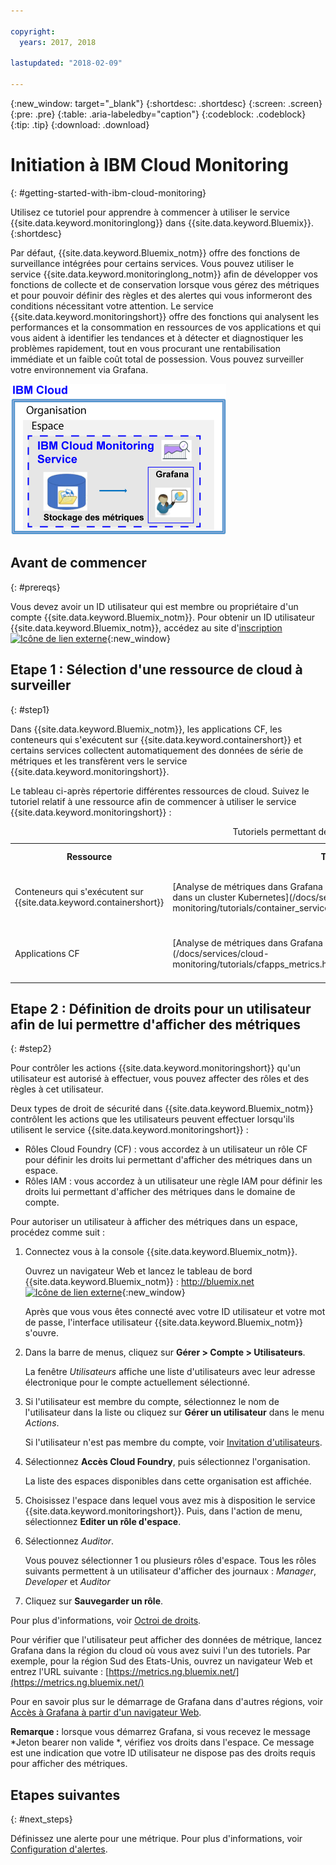 ```yaml
---

copyright:
  years: 2017, 2018

lastupdated: "2018-02-09"

---
```


{:new_window: target="_blank"}
{:shortdesc: .shortdesc}
{:screen: .screen}
{:pre: .pre}
{:table: .aria-labeledby="caption"}
{:codeblock: .codeblock}
{:tip: .tip}
{:download: .download}


# Initiation à IBM Cloud Monitoring
{: #getting-started-with-ibm-cloud-monitoring}

Utilisez ce tutoriel pour apprendre à commencer à utiliser le service {{site.data.keyword.monitoringlong}} dans {{site.data.keyword.Bluemix}}.
{:shortdesc}

Par défaut, {{site.data.keyword.Bluemix_notm}} offre des fonctions de surveillance intégrées pour certains services. Vous pouvez utiliser le service {{site.data.keyword.monitoringlong_notm}} afin de développer vos fonctions de collecte et de conservation lorsque vous gérez des métriques et pour pouvoir définir des règles et des alertes qui vous informeront des conditions nécessitant votre attention. Le service {{site.data.keyword.monitoringshort}} offre des fonctions qui analysent les performances et la consommation en ressources de vos applications et qui vous aident à identifier les tendances et à détecter et diagnostiquer les problèmes rapidement, tout en vous procurant une rentabilisation immédiate et un faible coût total de possession. Vous pouvez surveiller votre environnement via Grafana. 

![High level component overview of the {{site.data.keyword.monitoringlong}} service](images/cloud_monitoring_gs_ov.png "Présentation générale des composants du service {{site.data.keyword.monitoringlong}}")

## Avant de commencer
{: #prereqs}

Vous devez avoir un ID utilisateur qui est membre ou propriétaire d'un compte {{site.data.keyword.Bluemix_notm}}. Pour obtenir un ID utilisateur {{site.data.keyword.Bluemix_notm}}, accédez au site d'[inscription ![Icône de lien externe](../../icons/launch-glyph.svg "Icône de lien externe")](https://console.bluemix.net/registration/){:new_window}

## Etape 1 : Sélection d'une ressource de cloud à surveiller
{: #step1}

Dans {{site.data.keyword.Bluemix_notm}}, les applications CF, les conteneurs qui s'exécutent sur {{site.data.keyword.containershort}} et certains services collectent automatiquement des données de série de métriques et les transfèrent vers le service {{site.data.keyword.monitoringshort}}. 

Le tableau ci-après répertorie différentes ressources de cloud. Suivez le tutoriel relatif à une ressource afin de commencer à utiliser le service {{site.data.keyword.monitoringshort}} :

<table>
  <caption>Tutoriels permettant de commencer à utiliser le service {{site.data.keyword.monitoringshort}} </caption>
  <tr>
    <th>Ressource</th>
    <th>Tutoriel</th>
    <th>Environnement de cloud</th>
    <th>Scénario</th>
  </tr>
  <tr>
    <td>Conteneurs qui s'exécutent sur {{site.data.keyword.containershort}}</td>
    <td>[Analyse de métriques dans Grafana pour une application qui est déployée dans un cluster Kubernetes](/docs/services/cloud-monitoring/tutorials/container_service_metrics.html#container_service_metrics)</td>
    <td>Public </br>Dédié</td>
    <td>![Présentation générale des composants pour les conteneurs déployés dans un cluster Kubernetes](containers/images/containers_kube_metrics_dedicated.png "Présentation générale des composants pour les conteneurs déployés dans un cluster Kubernetes")</td>
  </tr>
  <tr>
    <td>Applications CF</td>
    <td>[Analyse de métriques dans Grafana pour une application CF](/docs/services/cloud-monitoring/tutorials/cfapps_metrics.html#cfapps_metrics)</td>
    <td>Public</td>
    <td>![High level view of monitoring of CF apps in the {{site.data.keyword.Bluemix_notm}}](cf/images/cfapp_metrics_ov.png "Présentation générale de la surveillance des applications CF dans {{site.data.keyword.Bluemix_notm}}")</td>
  </tr>
</table>



## Etape 2 : Définition de droits pour un utilisateur afin de lui permettre d'afficher des métriques
{: #step2}

Pour contrôler les actions {{site.data.keyword.monitoringshort}} qu'un utilisateur est autorisé à effectuer, vous pouvez affecter des rôles et des règles à cet utilisateur.  

Deux types de droit de sécurité dans {{site.data.keyword.Bluemix_notm}} contrôlent les actions que les utilisateurs peuvent effectuer lorsqu'ils utilisent le service {{site.data.keyword.monitoringshort}} : 

* Rôles Cloud Foundry (CF) : vous accordez à un utilisateur un rôle CF pour définir les droits lui permettant d'afficher des métriques dans un espace. 
* Rôles IAM : vous accordez à un utilisateur une règle IAM pour définir les droits lui permettant d'afficher des métriques dans le domaine de compte. 


Pour autoriser un utilisateur à afficher des métriques dans un espace, procédez comme suit :


1. Connectez vous à la console {{site.data.keyword.Bluemix_notm}}. 

    Ouvrez un navigateur Web et lancez le tableau de bord {{site.data.keyword.Bluemix_notm}} : [http://bluemix.net ![Icône de lien externe](../../icons/launch-glyph.svg "Icône de lien externe")](http://bluemix.net){:new_window}
	
	Après que vous vous êtes connecté avec votre ID utilisateur et votre mot de passe, l'interface utilisateur {{site.data.keyword.Bluemix_notm}} s'ouvre.

2. Dans la barre de menus, cliquez sur **Gérer > Compte > Utilisateurs**.  

    La fenêtre *Utilisateurs* affiche une liste d'utilisateurs avec leur adresse électronique pour le compte actuellement sélectionné.
	
3. Si l'utilisateur est membre du compte, sélectionnez le nom de l'utilisateur dans la liste ou cliquez sur **Gérer un utilisateur** dans le menu *Actions*.

    Si l'utilisateur n'est pas membre du compte, voir [Invitation d'utilisateurs](/docs/iam/iamuserinv.html#iamuserinv).

4. Sélectionnez **Accès Cloud Foundry**, puis sélectionnez l'organisation. 

    La liste des espaces disponibles dans cette organisation est affichée. 

5. Choisissez l'espace dans lequel vous avez mis à disposition le service {{site.data.keyword.monitoringshort}}. Puis, dans l'action de menu, sélectionnez **Editer un rôle d'espace**.

6. Sélectionnez *Auditor*. 

    Vous pouvez sélectionner 1 ou plusieurs rôles d'espace. Tous les rôles suivants permettent à un utilisateur d'afficher des journaux : *Manager*, *Developer* et *Auditor*
	
7. Cliquez sur **Sauvegarder un rôle**.


Pour plus d'informations, voir [Octroi de droits](/docs/services/cloud-monitoring/security/assign_policy.html#grant_permissions).

Pour vérifier que l'utilisateur peut afficher des données de métrique, lancez Grafana dans la région du cloud où vous avez suivi l'un des tutoriels. Par exemple, pour la région Sud des Etats-Unis, ouvrez un navigateur Web et entrez l'URL suivante : [https://metrics.ng.bluemix.net/](https://metrics.ng.bluemix.net/)


Pour en savoir plus sur le démarrage de Grafana dans d'autres régions, voir [Accès à Grafana à partir d'un navigateur Web](/docs/services/cloud-monitoring/grafana/navigating_grafana.html#navigating_grafana).

**Remarque :** lorsque vous démarrez Grafana, si vous recevez le message *Jeton bearer non valide
*, vérifiez vos droits dans l'espace. Ce message est une indication que votre ID utilisateur ne dispose pas des droits requis pour afficher des métriques. 
    

## Etapes suivantes 
{: #next_steps}

Définissez une alerte pour une métrique. Pour plus d'informations, voir [Configuration d'alertes](/docs/services/cloud-monitoring/config_alerts_ov.html#config_alerts_ov).
